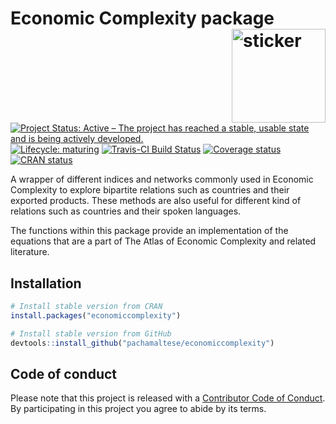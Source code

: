 
<!-- README.md is generated from README.Rmd. Please edit that file -->

# Economic Complexity package <img src="https://pachamaltese.github.io/economiccomplexity/hexicon.svg" width=150 align="right" alt="sticker"/>

[![Project Status: Active – The project has reached a stable, usable
state and is being actively
developed.](https://www.repostatus.org/badges/latest/active.svg)](https://www.repostatus.org/#active)
[![Lifecycle:
maturing](https://img.shields.io/badge/lifecycle-maturing-blue.svg)](https://www.tidyverse.org/lifecycle/#maturing)
[![Travis-CI Build
Status](https://travis-ci.org/pachamaltese/economiccomplexity.svg?branch=master)](https://travis-ci.org/pachamaltese/economiccomplexity)
[![Coverage
status](https://codecov.io/gh/pachamaltese/economiccomplexity/branch/master/graph/badge.svg)](https://codecov.io/github/pachamaltese/economiccomplexity?branch=master)
[![CRAN
status](https://www.r-pkg.org/badges/version/economiccomplexity)](https://cran.r-project.org/package=economiccomplexity)

A wrapper of different indices and networks commonly used in Economic
Complexity to explore bipartite relations such as countries and their
exported products. These methods are also useful for different kind of
relations such as countries and their spoken languages.

The functions within this package provide an implementation of the
equations that are a part of The Atlas of Economic Complexity and
related literature.

## Installation

``` r
# Install stable version from CRAN
install.packages("economiccomplexity")

# Install stable version from GitHub
devtools::install_github("pachamaltese/economiccomplexity")
```

## Code of conduct

Please note that this project is released with a [Contributor Code of
Conduct](https://pachamaltese.github.io/economiccomplexity/CODE_OF_CONDUCT.html).
By participating in this project you agree to abide by its
terms.

<!--[![ropensci_footer](https://ropensci.org/public_images/ropensci_footer.png)](https://ropensci.org)-->
